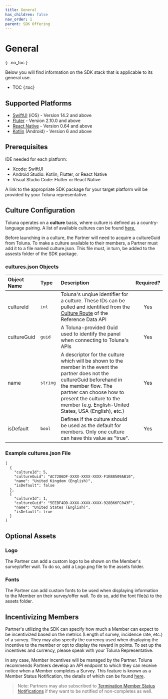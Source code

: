 ```yaml
---
title: General
has_children: false
nav_order: 1
parent: SDK Offering
---
```


# General
{: .no_toc }

Below you will find information on the SDK stack that is applicable to its general use.

* TOC
{:toc}

## Supported Platforms

- [SwiftUI](/sdk/swiftui.html) (iOS) - Version 14.2 and above
- [Fluter](/sdk/flutter.html) - Version 2.10.0 and above
- [React Native](sdk\reactnative.md) - Version 0.64 and above
- [Kotlin](/sdk/reactnative.html) (Android) - Version 6 and above

## Prerequisites

IDE needed for each platform:
- Xcode: SwiftUI
- Android Studio: Kotlin, Flutter, or React Native
- Visual Studio Code: Flutter or React Native

A link to the appropriate SDK package for your target platform will be provided by your Toluna representative.

## Culture Configuration

Toluna operates on a **culture** basis, where culture is defined as a country-language pairing. A list of available cultures can be found [here.](/general/common.html#culture-driven)

Before launching in a culture, the Partner will need to acquire a cultureGuid from Toluna. To make a culture available to their members, a Partner must add it to a file named culture.json. This file must, in turn, be added to the assests folder of the SDK package.

### cultures.json Objects

| Object Name | Type | Description | Required? |
| :--- | :--- | :--- | :---: |
| cultureId | ```int``` | Toluna's unqiue identifier for a culture. These IDs can be pulled and identified from the [Culture Route](/mapping/referencedataapi/cultures.html) of the Reference Data API | Yes|
| cultureGuid | ```guid``` | A Toluna-provided Guid used to identify the panel when connecting to Toluna's APIs | Yes|
| name | ```string``` | A descriptor for the culture which will be shown to the member in the event the partner does not the cultureGuid beforehand in the member flow. The partner can choose how to present the culture to the member (e.g. English-United States, USA (English), etc.) | Yes |
| isDefault | ```bool``` | Defines if the culture should be used as the default for members. Only one culture can have this value as "true". | Yes |

### Example cultures.json File

```plaintext
[
  {
    "cultureId": 5,
    "cultureGuid": "AC7286DF-XXXX-XXXX-XXXX-F1EB8509AB10",
    "name": "United Kingdom (English)",
    "isDefault": false
  },
  {
    "cultureId": 1,
    "cultureGuid": "5EEBF4DD-XXXX-XXXX-XXXX-928B66FC043F",
    "name": "United States (English)",
    "isDefault": true
  }
]
```


## Optional Assets

### Logo

The Partner can add a custom logo to be shown on the Member's survey/offer wall. To do so, add a Logo.png file to the assets folder.

### Fonts

The Partner can add custom fonts to be used when displaying information to the Member on their survey/offer wall. To do so, add the font file(s) to the assets folder.


## Incentivizing Members

Partner's utilizing the SDK can specify how much a Member can expect to be incentivized based on the metrics (Length of survey, incidence rate, etc.) of a survey. They may also specify the currency used when displaying the incentive to the member or opt to display the reward in points. To set up the incentives and currency, please speak with your Toluna Representative.

In any case, Member incentives will be managed by the Partner. Toluna recommends Partners develop an API endpoint to which they can receive notice when a Member completes a Survey. This feature is known as a Member Status Notification, the details of which can be found [here](/notifications/memberstatus.html#completions).

> Note: Partners may also subscribed to [Termination Member Status Notifications](/notifications/memberstatus.html#terminates) if they want to be notified of non-completes as well.